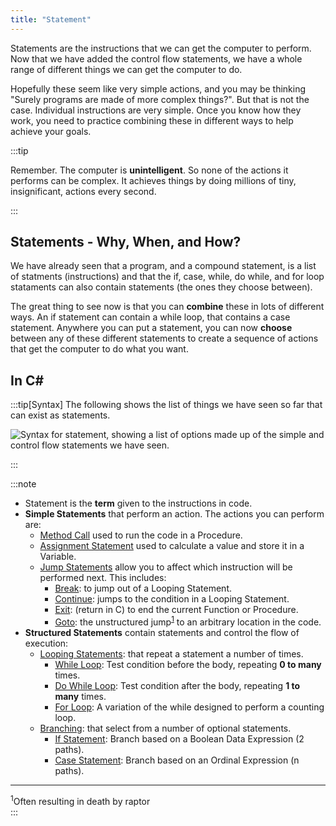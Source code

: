 ```yaml
---
title: "Statement"
---
```


Statements are the instructions that we can get the computer to perform. Now that we have added the control flow statements, we have a whole range of different things we can get the computer to do.

Hopefully these seem like very simple actions, and you may be thinking "Surely programs are made of more complex things?". But that is not the case. Individual instructions are very simple. Once you know how they work, you need to practice combining these in different ways to help achieve your goals.

:::tip

Remember. The computer is **unintelligent**. So none of the actions it performs can be complex. It achieves things by doing millions of tiny, insignificant, actions every second.

:::

## Statements - Why, When, and How?

We have already seen that a program, and a compound statement, is a list of statments (instructions) and that the if, case, while, do while, and for loop stataments can also contain statements (the ones they choose between).

The great thing to see now is that you can **combine** these in lots of different ways. An if statement can contain a while loop, that contains a case statement. Anywhere you can put a statement, you can now **choose** between any of these different statements to create a sequence of actions that get the computer to do what you want.

## In C#

:::tip[Syntax]
The following shows the list of things we have seen so far that can exist as statements.

![Syntax for statement, showing a list of options made up of the simple and control flow statements we have seen.](./images/statement-with-control-flow.png)

:::

:::note

- Statement is the **term** given to the instructions in code.
- **Simple Statements** that perform an action. The actions you can perform are:
  - [Method Call](../../../1-sequence-and-data/1-concepts/03-method-call) used to run the code in a Procedure.
  - [Assignment Statement](../../../1-sequence-and-data/1-concepts/08-assignment-statement) used to calculate a value and store it in a Variable.
  - [Jump Statements](../04-jumping) allow you to affect which instruction will be performed next.
  This includes:
    - [Break](../04-jumping#break): to jump out of a Looping Statement.
    - [Continue](../04-jumping#continue): jumps to the condition in a Looping Statement.
    - [Exit](../04-jumping#exit): (return in C) to end the current Function or Procedure.
    - [Goto](../04-jumping#goto): the unstructured jump<sup>[1](#FootnoteRaptor)</sup> to an arbitrary location in the code.
- **Structured Statements** contain statements and control the flow of execution:
  - [Looping Statements](../03-looping): that repeat a statement a number of times.
    - [While Loop](../04-1-while-loop): Test condition before the body, repeating **0 to many** times.
    - [Do While Loop](./04-2-do-while.mdx): Test condition after the body, repeating **1 to many** times.
    - [For Loop](../04-3-for-loop): A variation of the while designed to perform a counting loop.
  - [Branching](../02-branching): that select from a number of optional statements.
    - [If Statement](../02-branching#if-statement): Branch based on a Boolean Data Expression (2 paths).
    - [Case Statement](../02-branching#case-statement): Branch based on an Ordinal Expression (n paths).
<hr class="footnote">
<div id="FootnoteRaptor" class="footnote"><sup>1</sup>Often resulting in death by raptor</div>
:::
